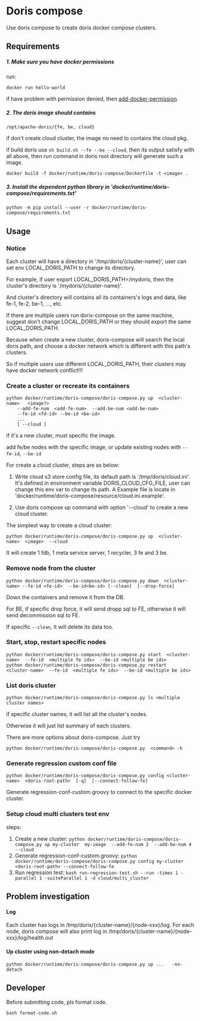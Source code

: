 <!--
Licensed to the Apache Software Foundation (ASF) under one
or more contributor license agreements.  See the NOTICE file
distributed with this work for additional information
regarding copyright ownership.  The ASF licenses this file
to you under the Apache License, Version 2.0 (the
"License"); you may not use this file except in compliance
with the License.  You may obtain a copy of the License at

  http://www.apache.org/licenses/LICENSE-2.0

Unless required by applicable law or agreed to in writing,
software distributed under the License is distributed on an
"AS IS" BASIS, WITHOUT WARRANTIES OR CONDITIONS OF ANY
KIND, either express or implied.  See the License for the
specific language governing permissions and limitations
under the License.
-->

# Doris compose

Use doris compose to create doris docker compose clusters.

## Requirements

##### 1. Make sure you have docker permissions

 run:
```
docker run hello-world
```

if have problem with permission denied, then [add-docker-permission](https://docs.docker.com/engine/install/linux-postinstall/).

##### 2. The doris image should contains

```
/opt/apache-doris/{fe, be, cloud}
```

if don't create cloud cluster, the image no need to contains the cloud pkg.


if build doris use `sh build.sh --fe --be --cloud`, then its output satisfy with all above, then run command in doris root directory
 will generate such a image.

```
docker build -f docker/runtime/doris-compose/Dockerfile -t <image> .
```

##### 3. Install the dependent python library in 'docker/runtime/doris-compose/requirements.txt'

```
python -m pip install --user -r docker/runtime/doris-compose/requirements.txt
```

## Usage

### Notice

Each cluster will have a directory in '/tmp/doris/{cluster-name}', user can set env LOCAL_DORIS_PATH to change its directory.

For example, if user export LOCAL_DORIS_PATH=/mydoris, then the cluster's directory is '/mydoris/{cluster-name}'.

And cluster's directory will contains all its containers's logs and data, like fe-1, fe-2, be-1, ..., etc.

If there are multiple users run doris-compose on the same machine, suggest don't change LOCAL_DORIS_PATH or they should export the same LOCAL_DORIS_PATH.

Because when create a new cluster, doris-compose will search the local doris path, and choose a docker network which is different with this path's clusters.

So if multiple users use different LOCAL_DORIS_PATH, their clusters may have docker network conflict!!!

### Create a cluster or recreate its containers

```
python docker/runtime/doris-compose/doris-compose.py up  <cluster-name>   <image?> 
    --add-fe-num  <add-fe-num>  --add-be-num <add-be-num>
    --fe-id <fd-id> --be-id <be-id>
    ...
    [ --cloud ]
```

if it's a new cluster, must specific the image.

add fe/be nodes with the specific image, or update existing nodes with `--fe-id`, `--be-id`


For create a cloud cluster, steps are as below:

1. Write cloud s3 store config file, its default path is '/tmp/doris/cloud.ini'.
   It's defined in environment variable DORIS_CLOUD_CFG_FILE, user can change this env var to change its path.
   A Example file is locate in 'docker/runtime/doris-compose/resource/cloud.ini.example'.

2. Use doris compose up command with option '--cloud' to create a new cloud cluster.

The simplest way to create a cloud cluster:

```
python docker/runtime/doris-compose/doris-compose.py up  <cluster-name>  <image>  --cloud
```

It will create 1 fdb, 1 meta service server, 1 recycler, 3 fe and 3 be.

### Remove node from the cluster

```
python docker/runtime/doris-compose/doris-compose.py down  <cluster-name> --fe-id <fe-id>  --be-id<be-id> [--clean]  [--drop-force]
```

Down the containers and remove it from the DB.

For BE, if specific drop force, it will send dropp sql to FE, otherwise it will send decommission sql to FE.

If specific `--clean`, it will delete its data too.


### Start, stop, restart specific nodes


```
python docker/runtime/doris-compose/doris-compose.py start  <cluster-name>  --fe-id  <multiple fe ids>  --be-id <multiple be ids>
python docker/runtime/doris-compose/doris-compose.py restart  <cluster-name>  --fe-id  <multiple fe ids>  --be-id <multiple be ids>
```

### List doris cluster

```
python docker/runtime/doris-compose/doris-compose.py ls <multiple cluster names>
```

if specific cluster names, it will list all the cluster's nodes.

Otherwise it will just list summary of each clusters.

There are more options about doris-compose. Just try 

```
python docker/runtime/doris-compose/doris-compose.py  <command> -h 
```

### Generate regression custom conf file

```
python docker/runtime/doris-compose/doris-compose.py config <cluster-name>  <doris-root-path>  [-q]  [--connect-follow-fe]
```

Generate regression-conf-custom.groovy to connect to the specific docker cluster.

### Setup cloud multi clusters test env

steps:

1. Create a new cluster:  `python docker/runtime/doris-compose/doris-compose.py up my-cluster  my-image  --add-fe-num 2  --add-be-num 4 --cloud`
2. Generate regression-conf-custom.groovy: `python docker/runtime/doris-compose/doris-compose.py config my-cluster  <doris-root-path> --connect-follow-fe`
3. Run regression test: `bash run-regression-test.sh --run -times 1 -parallel 1 -suiteParallel 1 -d cloud/multi_cluster`

## Problem investigation

#### Log

Each cluster has logs in /tmp/doris/{cluster-name}/{node-xxx}/log. For each node, doris compose will also print log in /tmp/doris/{cluster-name}/{node-xxx}/log/health.out

#### Up cluster using non-detach mode

```
python docker/runtime/doris-compose/doris-compose.py up ...   -no-detach
```

## Developer

Before submitting code, pls format code.

```
bash format-code.sh
```
